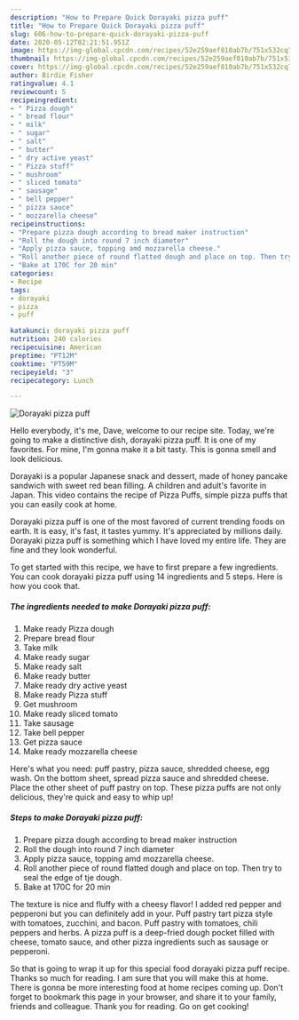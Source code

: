```yaml
---
description: "How to Prepare Quick Dorayaki pizza puff"
title: "How to Prepare Quick Dorayaki pizza puff"
slug: 606-how-to-prepare-quick-dorayaki-pizza-puff
date: 2020-05-12T02:21:51.951Z
image: https://img-global.cpcdn.com/recipes/52e259aef810ab7b/751x532cq70/dorayaki-pizza-puff-recipe-main-photo.jpg
thumbnail: https://img-global.cpcdn.com/recipes/52e259aef810ab7b/751x532cq70/dorayaki-pizza-puff-recipe-main-photo.jpg
cover: https://img-global.cpcdn.com/recipes/52e259aef810ab7b/751x532cq70/dorayaki-pizza-puff-recipe-main-photo.jpg
author: Birdie Fisher
ratingvalue: 4.1
reviewcount: 5
recipeingredient:
- " Pizza dough"
- " bread flour"
- " milk"
- " sugar"
- " salt"
- " butter"
- " dry active yeast"
- " Pizza stuff"
- " mushroom"
- " sliced tomato"
- " sausage"
- " bell pepper"
- " pizza sauce"
- " mozzarella cheese"
recipeinstructions:
- "Prepare pizza dough according to bread maker instruction"
- "Roll the dough into round 7 inch diameter"
- "Apply pizza sauce, topping amd mozzarella cheese."
- "Roll another piece of round flatted dough and place on top. Then try to seal the edge of tje dough."
- "Bake at 170C for 20 min"
categories:
- Recipe
tags:
- dorayaki
- pizza
- puff

katakunci: dorayaki pizza puff 
nutrition: 240 calories
recipecuisine: American
preptime: "PT12M"
cooktime: "PT59M"
recipeyield: "3"
recipecategory: Lunch

---
```



![Dorayaki pizza puff](https://img-global.cpcdn.com/recipes/52e259aef810ab7b/751x532cq70/dorayaki-pizza-puff-recipe-main-photo.jpg)

Hello everybody, it's me, Dave, welcome to our recipe site. Today, we're going to make a distinctive dish, dorayaki pizza puff. It is one of my favorites. For mine, I'm gonna make it a bit tasty. This is gonna smell and look delicious.

Dorayaki is a popular Japanese snack and dessert, made of honey pancake sandwich with sweet red bean filling. A children and adult&#39;s favorite in Japan. This video contains the recipe of Pizza Puffs, simple pizza puffs that you can easily cook at home.

Dorayaki pizza puff is one of the most favored of current trending foods on earth. It is easy, it's fast, it tastes yummy. It's appreciated by millions daily. Dorayaki pizza puff is something which I have loved my entire life. They are fine and they look wonderful.


To get started with this recipe, we have to first prepare a few ingredients. You can cook dorayaki pizza puff using 14 ingredients and 5 steps. Here is how you cook that.

<!--inarticleads1-->

##### The ingredients needed to make Dorayaki pizza puff:

1. Make ready  Pizza dough
1. Prepare  bread flour
1. Take  milk
1. Make ready  sugar
1. Make ready  salt
1. Make ready  butter
1. Make ready  dry active yeast
1. Make ready  Pizza stuff
1. Get  mushroom
1. Make ready  sliced tomato
1. Take  sausage
1. Take  bell pepper
1. Get  pizza sauce
1. Make ready  mozzarella cheese


Here&#39;s what you need: puff pastry, pizza sauce, shredded cheese, egg wash. On the bottom sheet, spread pizza sauce and shredded cheese. Place the other sheet of puff pastry on top. These pizza puffs are not only delicious, they&#39;re quick and easy to whip up! 

<!--inarticleads2-->

##### Steps to make Dorayaki pizza puff:

1. Prepare pizza dough according to bread maker instruction
1. Roll the dough into round 7 inch diameter
1. Apply pizza sauce, topping amd mozzarella cheese.
1. Roll another piece of round flatted dough and place on top. Then try to seal the edge of tje dough.
1. Bake at 170C for 20 min


The texture is nice and fluffy with a cheesy flavor! I added red pepper and pepperoni but you can definitely add in your. Puff pastry tart pizza style with tomatoes, zucchini, and bacon. Puff pastry with tomatoes, chili peppers and herbs. A pizza puff is a deep-fried dough pocket filled with cheese, tomato sauce, and other pizza ingredients such as sausage or pepperoni. 

So that is going to wrap it up for this special food dorayaki pizza puff recipe. Thanks so much for reading. I am sure that you will make this at home. There is gonna be more interesting food at home recipes coming up. Don't forget to bookmark this page in your browser, and share it to your family, friends and colleague. Thank you for reading. Go on get cooking!
